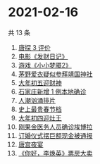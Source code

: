# 2021-02-16

共 13 条

<!-- BEGIN ZHIHUSEARCH -->
<!-- 最后更新时间 Tue Feb 16 2021 11:15:32 GMT+0800 (CST) -->
1. [唐探 3 评价](https://www.zhihu.com/search?q=唐探3)
1. [电影《发财日记》](https://www.zhihu.com/search?q=发财日记)
1. [游戏《小小梦魇2》](https://www.zhihu.com/search?q=小小梦魇2)
1. [茅野爱衣疑似参拜靖国神社](https://www.zhihu.com/search?q=茅野爱衣疑似参拜靖国神社)
1. [大年初五迎财神](https://www.zhihu.com/search?q=大年初五)
1. [石家庄新增 1 例本地确诊](https://www.zhihu.com/search?q=石家庄新增)
1. [人潮汹涌排片](https://www.zhihu.com/search?q=人潮汹涌排片)
1. [史上最贵春节档](https://www.zhihu.com/search?q=春节档电影票)
1. [大年初四迎灶王](https://www.zhihu.com/search?q=大年初四)
1. [刚果金医务人员确诊埃博拉](https://www.zhihu.com/search?q=刚果金埃博拉)
1. [订婚仪式摆巨额现金被通报](https://www.zhihu.com/search?q=订婚仪式摆现金)
1. [唐宫夜宴](https://www.zhihu.com/search?q=唐宫夜宴)
1. [《你好，李焕英》票房大卖](https://www.zhihu.com/search?q=《你好，李焕英》)
<!-- END ZHIHUSEARCH -->
